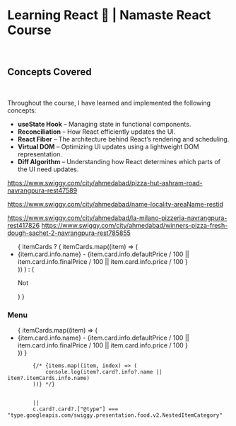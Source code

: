 # Learning React 🚀 | Namaste React Course
<br>

## Concepts Covered 
<br>

Throughout the course, I have learned and implemented the following concepts:<br>

- **useState Hook** – Managing state in functional components.<br>  
- **Reconciliation** – How React efficiently updates the UI.<br>
- **React Fiber** – The architecture behind React’s rendering and scheduling.<br>
- **Virtual DOM** – Optimizing UI updates using a lightweight DOM representation.<br>  
- **Diff Algorithm** – Understanding how React determines which parts of the UI need updates.<br>


https://www.swiggy.com/city/ahmedabad/pizza-hut-ashram-road-navrangpura-rest47589

https://www.swiggy.com/city/ahmedabad/name-locality-areaName-restid



https://www.swiggy.com/city/ahmedabad/la-milano-pizzeria-navrangpura-rest417826
https://www.swiggy.com/city/ahmedabad/winners-pizza-fresh-dough-sachet-2-navrangpura-rest785855


<ul>
                {
                    itemCards ? (
                        itemCards.map((item) => (
                            <li key={item.card.info.id} > {item.card.info.name} - {item.card.info.defaultPrice / 100 || item.card.info.finalPrice / 100 || item.card.info.price / 100 } </li>
                        ))
                    ) : ( <p> Not </p> )
                }
            </ul>









<h3>Menu</h3>
            <ul>
                {
                    itemCards.map((item) => (
                        <li key={item.card.info.id} > {item.card.info.name} - {item.card.info.defaultPrice / 100 || item.card.info.finalPrice / 100 || item.card.info.price / 100 } </li>
                    ))
                }
            </ul>



            {/* {items.map((item, index) => (
                console.log(item?.card?.info?.name || item?.itemCards.info.name)
            ))} */}


            || 
            c.card?.card?.["@type"] === "type.googleapis.com/swiggy.presentation.food.v2.NestedItemCategory"